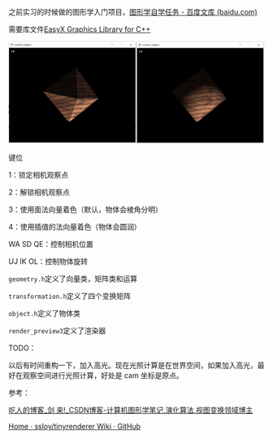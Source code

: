 之前实习的时候做的图形学入门项目，[图形学自学任务 - 百度文库 (baidu.com)](https://wenku.baidu.com/view/ec42d707bceb19e8b9f6ba13.html)

需要库文件[EasyX Graphics Library for C++](https://easyx.cn/)




![control_object](./control_object.png)



键位

1：锁定相机观察点

2：解锁相机观察点

3：使用面法向量着色（默认，物体会棱角分明）

4：使用插值的法向量着色（物体会圆润）

WA SD QE：控制相机位置

UJ IK OL：控制物体旋转



`geometry.h`定义了向量类，矩阵类和运算

`transformation.h`定义了四个变换矩阵

`object.h`定义了物体类

`render_preview3`定义了渲染器



TODO：

以后有时间重构一下，加入高光。现在光照计算是在世界空间，如果加入高光，最好在观察空间进行光照计算，好处是 cam 坐标是原点。



参考：

[吃人的博客_剑 来!_CSDN博客-计算机图形学笔记,演化算法,视图变换领域博主](https://blog.csdn.net/qq_38065509)

[Home · ssloy/tinyrenderer Wiki · GitHub](https://github.com/ssloy/tinyrenderer/wiki)
